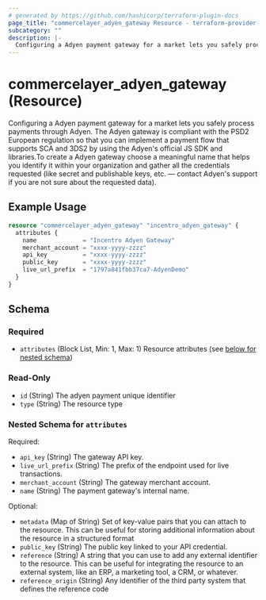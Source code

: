 ```yaml
---
# generated by https://github.com/hashicorp/terraform-plugin-docs
page_title: "commercelayer_adyen_gateway Resource - terraform-provider-commercelayer"
subcategory: ""
description: |-
  Configuring a Adyen payment gateway for a market lets you safely process payments through Adyen. The Adyen gateway is compliant with the PSD2 European regulation so that you can implement a payment flow that supports SCA and 3DS2 by using the Adyen's official JS SDK and libraries.To create a Adyen gateway choose a meaningful name that helps you identify it within your organization and gather all the credentials requested (like secret and publishable keys, etc. — contact Adyen's support if you are not sure about the requested data).
---
```


# commercelayer_adyen_gateway (Resource)

Configuring a Adyen payment gateway for a market lets you safely process payments through Adyen. The Adyen gateway is compliant with the PSD2 European regulation so that you can implement a payment flow that supports SCA and 3DS2 by using the Adyen's official JS SDK and libraries.To create a Adyen gateway choose a meaningful name that helps you identify it within your organization and gather all the credentials requested (like secret and publishable keys, etc. — contact Adyen's support if you are not sure about the requested data).

## Example Usage

```terraform
resource "commercelayer_adyen_gateway" "incentro_adyen_gateway" {
  attributes {
    name             = "Incentro Adyen Gateway"
    merchant_account = "xxxx-yyyy-zzzz"
    api_key          = "xxxx-yyyy-zzzz"
    public_key       = "xxxx-yyyy-zzzz"
    live_url_prefix  = "1797a841fbb37ca7-AdyenDemo"
  }
}
```

<!-- schema generated by tfplugindocs -->
## Schema

### Required

- `attributes` (Block List, Min: 1, Max: 1) Resource attributes (see [below for nested schema](#nestedblock--attributes))

### Read-Only

- `id` (String) The adyen payment unique identifier
- `type` (String) The resource type

<a id="nestedblock--attributes"></a>
### Nested Schema for `attributes`

Required:

- `api_key` (String) The gateway API key.
- `live_url_prefix` (String) The prefix of the endpoint used for live transactions.
- `merchant_account` (String) The gateway merchant account.
- `name` (String) The payment gateway's internal name.

Optional:

- `metadata` (Map of String) Set of key-value pairs that you can attach to the resource. This can be useful for storing additional information about the resource in a structured format
- `public_key` (String) The public key linked to your API credential.
- `reference` (String) A string that you can use to add any external identifier to the resource. This can be useful for integrating the resource to an external system, like an ERP, a marketing tool, a CRM, or whatever.
- `reference_origin` (String) Any identifier of the third party system that defines the reference code


